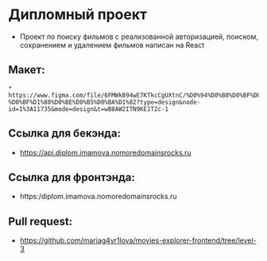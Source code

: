# **Дипломный проект**
* Проект по поиску фильмов с реализованной авторизацией, поиском, сохранением и удалением фильмов написан на React
## Макет: 
    * https://www.figma.com/file/6FMWkB94wE7KTkcCgUXtnC/%D0%94%D0%B8%D0%BF%D0%BB%D0%BE%D0%BC%D0%BD%D1%8B%D0%B9-%D0%BF%D1%80%D0%BE%D0%B5%D0%BA%D1%82?type=design&node-id=1%3A11735&mode=design&t=wB8AW2ITN9KE1T2c-1
## Ссылка для бекэнда:
* https://api.diplom.imamova.nomoredomainsrocks.ru
## Ссылка для фронтэнда:
* https:/diplom.imamova.nomoredomainsrocks.ru
## Pull request:
* https://github.com/mariag4vr1lova/movies-explorer-frontend/tree/level-3